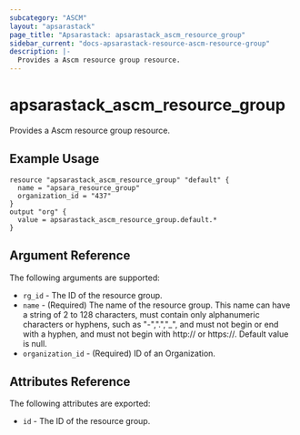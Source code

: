 ```yaml
---
subcategory: "ASCM"
layout: "apsarastack"
page_title: "Apsarastack: apsarastack_ascm_resource_group"
sidebar_current: "docs-apsarastack-resource-ascm-resource-group"
description: |-
  Provides a Ascm resource group resource.
---
```


# apsarastack\_ascm_resource_group

Provides a Ascm resource group resource.

## Example Usage

```
resource "apsarastack_ascm_resource_group" "default" {
  name = "apsara_resource_group"
  organization_id = "437"
}
output "org" {
  value = apsarastack_ascm_resource_group.default.*
}
```
## Argument Reference

The following arguments are supported:

* `rg_id` - The ID of the resource group.
* `name` - (Required) The name of the resource group. This name can have a string of 2 to 128 characters, must contain only alphanumeric characters or hyphens, such as "-",".","_", and must not begin or end with a hyphen, and must not begin with http:// or https://. Default value is null.
* `organization_id` - (Required) ID of an Organization.

## Attributes Reference

The following attributes are exported:

* `id` - The ID of the resource group.